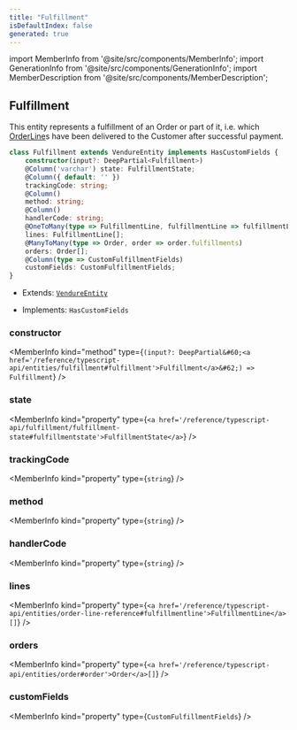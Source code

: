 ```yaml
---
title: "Fulfillment"
isDefaultIndex: false
generated: true
---
```

<!-- This file was generated from the Vendure source. Do not modify. Instead, re-run the "docs:build" script -->
import MemberInfo from '@site/src/components/MemberInfo';
import GenerationInfo from '@site/src/components/GenerationInfo';
import MemberDescription from '@site/src/components/MemberDescription';


## Fulfillment

<GenerationInfo sourceFile="packages/core/src/entity/fulfillment/fulfillment.entity.ts" sourceLine="18" packageName="@bb-vendure/core" />

This entity represents a fulfillment of an Order or part of it, i.e. which <a href='/reference/typescript-api/entities/order-line#orderline'>OrderLine</a>s have been
delivered to the Customer after successful payment.

```ts title="Signature"
class Fulfillment extends VendureEntity implements HasCustomFields {
    constructor(input?: DeepPartial<Fulfillment>)
    @Column('varchar') state: FulfillmentState;
    @Column({ default: '' })
    trackingCode: string;
    @Column()
    method: string;
    @Column()
    handlerCode: string;
    @OneToMany(type => FulfillmentLine, fulfillmentLine => fulfillmentLine.fulfillment)
    lines: FulfillmentLine[];
    @ManyToMany(type => Order, order => order.fulfillments)
    orders: Order[];
    @Column(type => CustomFulfillmentFields)
    customFields: CustomFulfillmentFields;
}
```
* Extends: <code><a href='/reference/typescript-api/entities/vendure-entity#vendureentity'>VendureEntity</a></code>


* Implements: <code>HasCustomFields</code>



<div className="members-wrapper">

### constructor

<MemberInfo kind="method" type={`(input?: DeepPartial&#60;<a href='/reference/typescript-api/entities/fulfillment#fulfillment'>Fulfillment</a>&#62;) => Fulfillment`}   />


### state

<MemberInfo kind="property" type={`<a href='/reference/typescript-api/fulfillment/fulfillment-state#fulfillmentstate'>FulfillmentState</a>`}   />


### trackingCode

<MemberInfo kind="property" type={`string`}   />


### method

<MemberInfo kind="property" type={`string`}   />


### handlerCode

<MemberInfo kind="property" type={`string`}   />


### lines

<MemberInfo kind="property" type={`<a href='/reference/typescript-api/entities/order-line-reference#fulfillmentline'>FulfillmentLine</a>[]`}   />


### orders

<MemberInfo kind="property" type={`<a href='/reference/typescript-api/entities/order#order'>Order</a>[]`}   />


### customFields

<MemberInfo kind="property" type={`CustomFulfillmentFields`}   />




</div>
